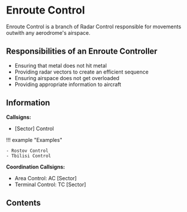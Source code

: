 # Enroute Control

Enroute Control is a branch of Radar Control responsible for movements outwith any aerodrome's airspace.

## Responsibilities of an Enroute Controller

- Ensuring that metal does not hit metal
- Providing radar vectors to create an efficient sequence
- Ensuring airspace does not get overloaded
- Providing appropriate information to aircraft

## Information

**Callsigns:**

- [Sector] Control

!!! example "Examples"

    - Rostov Control
    - Tbilisi Control

**Coordination Callsigns:**

- Area Control: AC [Sector]
- Terminal Control: TC [Sector]

## Contents

